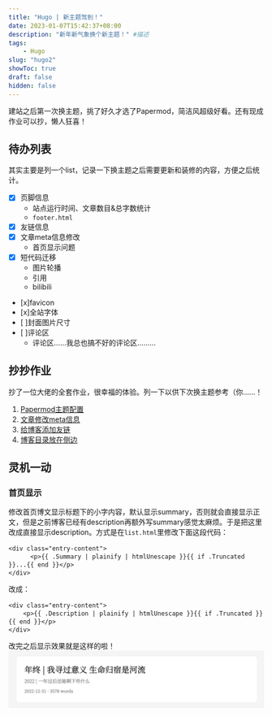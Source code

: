 ```yaml
---
title: "Hugo | 新主题驾到！"
date: 2023-01-07T15:42:37+08:00
description: "新年新气象换个新主题！" #描述
tags: 
    - Hugo
slug: "hugo2"
showToc: true
draft: false
hidden: false
---
```

建站之后第一次换主题，挑了好久才选了Papermod，简洁风超级好看。还有现成作业可以抄，懒人狂喜！

## 待办列表
其实主要是列一个list，记录一下换主题之后需要更新和装修的内容，方便之后统计。
- [x] 页脚信息
    - 站点运行时间、文章数目&总字数统计
    - ```footer.html```
- [x] 友链信息
- [x] 文章meta信息修改
    - 首页显示问题
- [x] 短代码迁移
    - 图片轮播
    - 引用
    - bilibili
- [x]favicon
- [x]全站字体
- [ ]封面图片尺寸
- [ ]评论区
    - 评论区……我总也搞不好的评论区………


## 抄抄作业
抄了一位大佬的全套作业，很幸福的体验。列一下以供下次换主题参考（你……！
1. [Papermod主题配置](https://www.sulvblog.cn/posts/blog/build_hugo)
2. [文章修改meta信息](https://www.sulvblog.cn/posts/blog/hugo_postmeta/)
3. [给博客添加友链](https://www.sulvblog.cn/posts/blog/hugo_link/)
4. [博客目录放在侧边](https://www.sulvblog.cn/posts/blog/hugo_toc_side/)

## 灵机一动
### 首页显示
修改首页博文显示标题下的小字内容，默认显示summary，否则就会直接显示正文，但是之前博客已经有description再额外写summary感觉太麻烦。于是把这里改成直接显示description。方式是在```list.html```里修改下面这段代码：

```
<div class="entry-content">
      <p>{{ .Summary | plainify | htmlUnescape }}{{ if .Truncated }}...{{ end }}</p>
</div>
```

改成：

```
<div class="entry-content">
    <p>{{ .Description | plainify | htmlUnescape }}{{ if .Truncated }}{{ end }}</p>
</div>
```

改完之后显示效果就是这样的啦！
![ ](18.46.17.png#center)